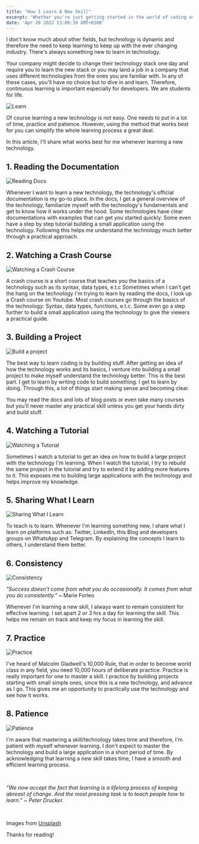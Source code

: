 ```yaml
---
title: "How I Learn A New Skill"
excerpt: "Whether you're just getting started in the world of coding or you've been in the industry for 10 years, learning is inevitable to stay relevant in the industry."
date: 'Apr 20 2022 13:00:39 GMT+0300'
---
```


I don't know much about other fields, but technology is dynamic and therefore the need to keep learning to keep up with the ever changing industry. There's always something new to learn in technology.

Your company might decide to change their technology stack one day and require you to learn the new stack or you may land a job in a company that uses different technologies from the ones you are familiar with. In any of these cases, you'll have no choice but to dive in and learn. Therefore, continuous learning is important especially for developers. We are students for life.

![Learn](/images/posts/learn.jpg)

Of course learning a new technology is not easy. One needs to put in a lot of time, practice and patience. However, using the method that works best for you can simplify the whole learning process a great deal. 

In this article, I'll share what works best for me whenever learning a new technology.

## 1. Reading the Documentation

![Reading Docs](/images/posts/docs.jpg)

Whenever I want to learn a new technology, the technology's official documentation is my go-to place. In the docs, I get a general overview of the technology, familiarize myself with the technology's fundamentals and get to know how it works under the hood. Some technologies have clear documentations with examples that can get you started quickly. Some even have a step by step tutorial building a small application using the technology. Following this helps  me understand the technology much better through a practical approach.

## 2. Watching a Crash Course

![Watching a Crash Course](/images/posts/tutorial.jpg)

A crash course is a short course that teaches you the basics of a technology such as its syntax, data types, e.t.c Sometimes when I can't get the hang on the technology I'm trying to learn by reading the docs, I look up a Crash course on Youtube. Most crash courses go through the basics of the technology: Syntax, data types, functions, e.t.c. Some even go a step further to build a small application using the technology to give the viewers a practical guide.

## 3. Building a Project

![Build a project](/images/posts/building-project.jpg)

The best way to learn coding is by building stuff. After getting an idea of how the technology works and its basics, I venture into building a small project to make myself understand the technology better. This is the best part. I get to learn by writing code to build something. I get to learn by doing. Through this, a lot of things start making sense and becoming clear. 

You may read the docs and lots of blog posts or even take many courses but you'll never master any practical skill unless you get your hands dirty and build stuff.

## 4. Watching a Tutorial 

![Watching a Tutorial](/images/posts/tutorial.jpg)

Sometimes I watch a tutorial to get an idea on how to build a large project with the technology I'm learning. When I watch the tutorial, I try to rebuild the same project in the tutorial and try to extend it by adding more features to it. This exposes me to building large applications with the technology and helps improve my knowledge.

## 5. Sharing What I Learn

![Sharing What I Learn](/images/posts/sharing.jpg)

To teach is to learn. Whenever I'm learning something new, I share what I learn on platforms such as: Twitter, LinkedIn, this Blog and developers groups on WhatsApp and Telegram. By explaining the concepts I learn to others, I understand them better.

## 6. Consistency

![Consistency](/images/posts/consistency.jpg)

*"Success doesn't come from what you do occasionally. It comes from what you do consistently."* ~ Marie Forleo

Whenever I'm learning a new skill, I always want to remain consistent for effective learning. I set apart 2 or 3 hrs a day for learning the skill. This helps me remain on track and keep my focus in learning the skill.

## 7. Practice

![Practice](/images/posts/practice.jpg)

I've heard of Malcolm Gladwell's 10,000 Rule, that in order to become world class in any field, you need 10,000 hours of deliberate practice. Practice is really important for one to master a skill. I practice by building projects starting with small simple ones, since this is a new technology, and advance as I go. This gives me an opportunity to practically use the technology and see how it works.

## 8. Patience

![Patience](/images/posts/patience.jpg)

I'm aware that mastering a skill/technology takes time and therefore, I'm patient with myself whenever learning. I don't expect to master the technology and build a large application in a short period of time. By acknowledging that learning a new skill takes time, I have a smooth and efficient learning process.

<br>

*“We now accept the fact that learning is a lifelong process of keeping abreast of change. And the most pressing task is to teach people how to learn.” ~ Peter Drucker.*

<br>

Images from [Unsplash](https://unsplash.com/)

Thanks for reading!